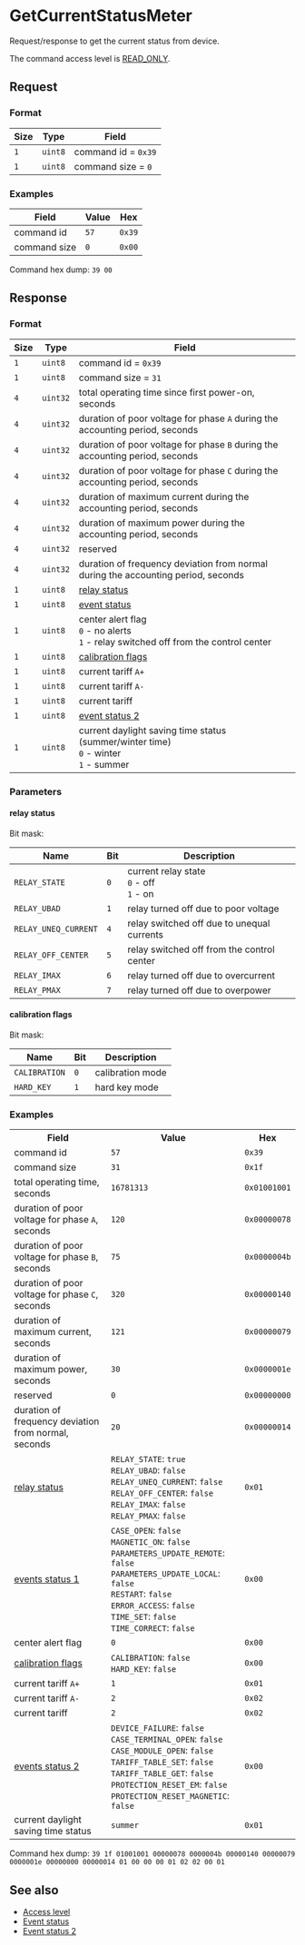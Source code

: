 # GetCurrentStatusMeter

Request/response to get the current status from device.

The command access level is [READ_ONLY](../basics.md#command-access-level).


## Request

### Format

| Size | Type    | Field               |
| ---- | ------- | ------------------- |
| `1`  | `uint8` | command id = `0x39` |
| `1`  | `uint8` | command size = `0`  |

### Examples

| Field        | Value | Hex    |
| ------------ | ----- | ------ |
| command id   | `57`  | `0x39` |
| command size | `0`   | `0x00` |

Command hex dump: `39 00`


## Response

### Format

| Size | Type     | Field                                                                                    |
| ---- | -------- | ---------------------------------------------------------------------------------------- |
| `1`  | `uint8`  | command id = `0x39`                                                                      |
| `1`  | `uint8`  | command size = `31`                                                                      |
| `4`  | `uint32` | total operating time since first power-on, seconds                                       |
| `4`  | `uint32` | duration of poor voltage for phase `A` during the accounting period, seconds             |
| `4`  | `uint32` | duration of poor voltage for phase `B` during the accounting period, seconds             |
| `4`  | `uint32` | duration of poor voltage for phase `C` during the accounting period, seconds             |
| `4`  | `uint32` | duration of maximum current during the accounting period, seconds                        |
| `4`  | `uint32` | duration of maximum power during the accounting period, seconds                          |
| `4`  | `uint32` | reserved                                                                                 |
| `4`  | `uint32` | duration of frequency deviation from normal during the accounting period, seconds        |
| `1`  | `uint8`  | [relay status](#relay-status)                                                            |
| `1`  | `uint8`  | [event status](../../mtx1/commands/GetEventStatus.md#status-event-set-1)                 |
| `1`  | `uint8`  | center alert flag<br>`0` - no alerts<br>`1` - relay switched off from the control center |
| `1`  | `uint8`  | [calibration flags](#calibration-flags)                                                  |
| `1`  | `uint8`  | current tariff `A+`                                                                      |
| `1`  | `uint8`  | current tariff `A-`                                                                      |
| `1`  | `uint8`  | current tariff                                                                           |
| `1`  | `uint8`  | [event status 2](../../mtx1/commands/GetEventStatus.md#status-event-set-2)               |
| `1`  | `uint8`  | current daylight saving time status (summer/winter time)<br>`0` - winter<br>`1` - summer |

### Parameters

#### relay status

Bit mask:

| Name                 | Bit | Description                                  |
| -------------------- | --- | -------------------------------------------- |
| `RELAY_STATE`        | `0` | current relay state<br>`0` - off<br>`1` - on |
| `RELAY_UBAD`         | `1` | relay turned off due to poor voltage         |
| `RELAY_UNEQ_CURRENT` | `4` | relay switched off due to unequal currents   |
| `RELAY_OFF_CENTER`   | `5` | relay switched off from the control center   |
| `RELAY_IMAX`         | `6` | relay turned off due to overcurrent          |
| `RELAY_PMAX`         | `7` | relay turned off due to overpower            |

#### calibration flags

Bit mask:

| Name          | Bit | Description      |
| ------------- | --- | ---------------- |
| `CALIBRATION` | `0` | calibration mode |
| `HARD_KEY`    | `1` | hard key mode    |

### Examples

<table>
    <tr>
        <th>Field</th>
        <th>Value</th>
        <th>Hex</th>
    </tr>
    <tr>
        <td>command id</td>
        <td><code>57</code></td>
        <td><code>0x39</code></td>
    </tr>
    <tr>
        <td>command size</td>
        <td><code>31</code></td>
        <td><code>0x1f</code></td>
    </tr>
    <tr>
        <td>total operating time, seconds</td>
        <td><code>16781313</code></td>
        <td><code>0x01001001</code></td>
    </tr>
    <tr>
        <td>duration of poor voltage for phase <code>A</code>, seconds</td>
        <td><code>120</code></td>
        <td><code>0x00000078</code></td>
    </tr>
    <tr>
        <td>duration of poor voltage for phase <code>B</code>, seconds</td>
        <td><code>75</code></td>
        <td><code>0x0000004b</code></td>
    </tr>
    <tr>
        <td>duration of poor voltage for phase <code>C</code>, seconds</td>
        <td><code>320</code></td>
        <td><code>0x00000140</code></td>
    </tr>
    <tr>
        <td>duration of maximum current, seconds</td>
        <td><code>121</code></td>
        <td><code>0x00000079</code></td>
    </tr>
    <tr>
        <td>duration of maximum power, seconds</td>
        <td><code>30</code></td>
        <td><code>0x0000001e</code></td>
    </tr>
    <tr>
        <td>reserved</td>
        <td><code>0</code></td>
        <td><code>0x00000000</code></td>
    </tr>
    <tr>
        <td>duration of frequency deviation from normal, seconds</td>
        <td><code>20</code></td>
        <td><code>0x00000014</code></td>
    </tr>
    <tr>
        <td>
            <a href="#relay-status">relay status</a>
        </td>
        <td>
            <code>RELAY_STATE</code>: <code>true</code><br>
            <code>RELAY_UBAD</code>: <code>false</code><br>
            <code>RELAY_UNEQ_CURRENT</code>: <code>false</code><br>
            <code>RELAY_OFF_CENTER</code>: <code>false</code><br>
            <code>RELAY_IMAX</code>: <code>false</code><br>
            <code>RELAY_PMAX</code>: <code>false</code><br>
        </td>
        <td><code>0x01</code></td>
    </tr>
    <tr>
        <td>
            <a href="./GetEventStatus.md#status-event-set-1">events status 1</a>
        </td>
        <td>
            <code>CASE_OPEN</code>: <code>false</code><br>
            <code>MAGNETIC_ON</code>: <code>false</code><br>
            <code>PARAMETERS_UPDATE_REMOTE</code>: <code>false</code><br>
            <code>PARAMETERS_UPDATE_LOCAL</code>: <code>false</code><br>
            <code>RESTART</code>: <code>false</code><br>
            <code>ERROR_ACCESS</code>: <code>false</code><br>
            <code>TIME_SET</code>: <code>false</code><br>
            <code>TIME_CORRECT</code>: <code>false</code><br>
        </td>
        <td><code>0x00</code></td>
    </tr>
    <tr>
        <td>center alert flag</td>
        <td><code>0</code></td>
        <td><code>0x00</code></td>
    </tr>
    <tr>
        <td>
            <a href="#calibration-flags">calibration flags</a>
        </td>
        <td>
            <code>CALIBRATION</code>: <code>false</code><br>
            <code>HARD_KEY</code>: <code>false</code><br>
        </td>
        <td><code>0x00</code></td>
    </tr>
    <tr>
        <td>current tariff <code>A+</code></td>
        <td><code>1</code></td>
        <td><code>0x01</code></td>
    </tr>
    <tr>
        <td>current tariff <code>A-</code></td>
        <td><code>2</code></td>
        <td><code>0x02</code></td>
    </tr>
    <tr>
        <td>current tariff</td>
        <td><code>2</code></td>
        <td><code>0x02</code></td>
    </tr>
    <tr>
        <td>
            <a href="./GetEventStatus.md#status-event-set-2">events status 2</a>
        </td>
        <td>
            <code>DEVICE_FAILURE</code>: <code>false</code><br>
            <code>CASE_TERMINAL_OPEN</code>: <code>false</code><br>
            <code>CASE_MODULE_OPEN</code>: <code>false</code><br>
            <code>TARIFF_TABLE_SET</code>: <code>false</code><br>
            <code>TARIFF_TABLE_GET</code>: <code>false</code><br>
            <code>PROTECTION_RESET_EM</code>: <code>false</code><br>
            <code>PROTECTION_RESET_MAGNETIC</code>: <code>false</code><br>
        </td>
        <td><code>0x00</code></td>
    </tr>
    <tr>
        <td>current daylight saving time status</td>
        <td><code>summer</code></td>
        <td><code>0x01</code></td>
    </tr>
</table>

Command hex dump: `39 1f 01001001 00000078 0000004b 00000140 00000079 0000001e 00000000 00000014 01 00 00 00 01 02 02 00 01`


## See also

* [Access level](../basics.md#command-access-level)
* [Event status](../../mtx1/commands/GetEventStatus.md#status-event-set-1)
* [Event status 2](../../mtx1/commands/GetEventStatus.md#status-event-set-2)
